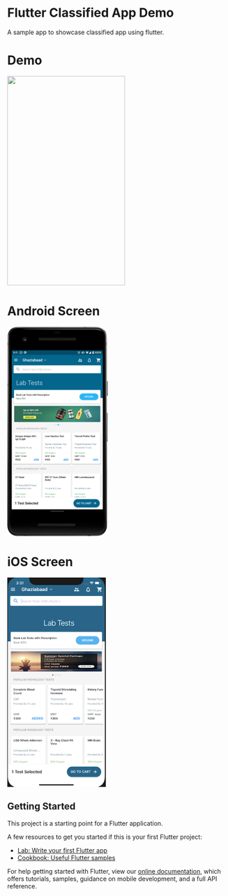 # Flutter Classified App Demo

A sample app to showcase classified app using flutter. 

# Demo
<img height="480px" width="270px" src="https://github.com/flutter-devs/flutter_1mg_ui_demo/blob/master/screens/demo.gif">



# Android Screen
<img height="480px" src="https://github.com/flutter-devs/flutter_1mg_ui_demo/blob/master/screens/android1.png"> 


# iOS Screen
<img height="480px" src="https://github.com/flutter-devs/flutter_1mg_ui_demo/blob/master/screens/iphone1.png">


## Getting Started

This project is a starting point for a Flutter application.

A few resources to get you started if this is your first Flutter project:

- [Lab: Write your first Flutter app](https://flutter.dev/docs/get-started/codelab)
- [Cookbook: Useful Flutter samples](https://flutter.dev/docs/cookbook)

For help getting started with Flutter, view our 
[online documentation](https://flutter.dev/docs), which offers tutorials, 
samples, guidance on mobile development, and a full API reference.